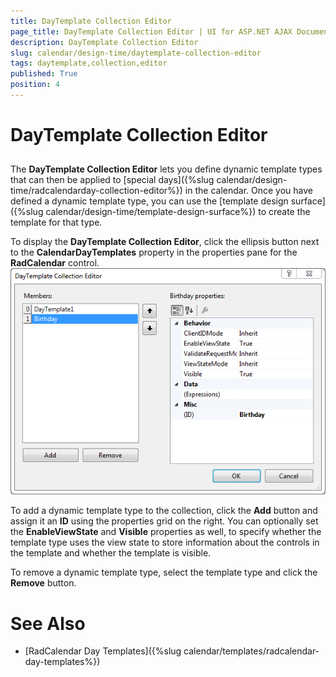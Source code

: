 ```yaml
---
title: DayTemplate Collection Editor
page_title: DayTemplate Collection Editor | UI for ASP.NET AJAX Documentation
description: DayTemplate Collection Editor
slug: calendar/design-time/daytemplate-collection-editor
tags: daytemplate,collection,editor
published: True
position: 4
---
```


# DayTemplate Collection Editor



## 

The __DayTemplate Collection Editor__ lets you define dynamic template types that can then be applied to [special days]({%slug calendar/design-time/radcalendarday-collection-editor%}) in the calendar. Once you have defined a dynamic template type, you can use the [template design surface]({%slug calendar/design-time/template-design-surface%}) to create the template for that type.

To display the __DayTemplate Collection Editor__, click the ellipsis button next to the __CalendarDayTemplates__ property in the properties pane for the __RadCalendar__ control.![DayTemplate collection editor](images/DayTemplateCollectionEditor.png)

To add a dynamic template type to the collection, click the __Add__ button and assign it an __ID__ using the properties grid on the right. You can optionally set the __EnableViewState__ and __Visible__ properties as well, to specify whether the template type uses the view state to store information about the controls in the template and whether the template is visible.

To remove a dynamic template type, select the template type and click the __Remove__ button.

# See Also

 * [RadCalendar Day Templates]({%slug calendar/templates/radcalendar-day-templates%})
